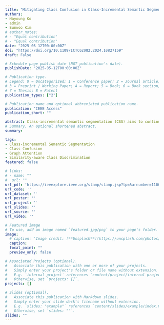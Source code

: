 ```yaml
---
title: "Mitigating Class Confusion in Class-Incremental Semantic Segmentation"
authors:
- Nayoung Ko
- admin
- Eunwoo Kim
# author_notes:
# - "Equal contribution"
# - "Equal contribution"
date: "2025-05-12T00:00:00Z"
doi: "https://doi.org/10.1109/ICTC62082.2024.10827159"
draft: False

# Schedule page publish date (NOT publication's date).
publishDate: "2025-05-12T00:00:00Z"

# Publication type.
# Legend: 0 = Uncategorized; 1 = Conference paper; 2 = Journal article;
# 3 = Preprint / Working Paper; 4 = Report; 5 = Book; 6 = Book section;
# 7 = Thesis; 8 = Patent
publication_types: ["2"]

# Publication name and optional abbreviated publication name.
publication: "IEEE Access"
publication_short: ""

abstract: Class-incremental semantic segmentation (CSS) aims to continuously classify every pixel in an image to its corresponding semantic class. Existing CSS models suffer from two challenges\\: catastrophic forgetting and background shift. Moreover, when new classes are introduced over time, they struggle to differentiate between new and old classes that are visually similar. We refer to this problem as class confusion. To address the above issues, we propose a novel CSS approach to mitigate class confusion, called MC-Seg. First, we introduce a graph attention decoder (GAD) to capture semantic relationships between embeddings, enabling clearer segmentation across classes. GAD uses joint embeddings as nodes in a graph, enabling visual embeddings to incorporate class information. Furthermore, we propose similarity-aware class discrimination (SCD) to prevent old knowledge from being overwritten by new knowledge, particularly when the two are visually similar. Since visually similar classes are more likely to be confused with each other, SCD increases the distances between their embeddings to preserve essential distinctions. Moreover, to retain the knowledge of other, non-similar classes, we maintain the distances between their embeddings. Extensive experiments on PASCAL VOC 2012, ADE20K and PASCAL Context show that MC-Seg outperforms state-of-the-art CSS methods, especially in alleviating class confusion in incremental learning.
# Summary. An optional shortened abstract.
summary: 

tags: 
- Class-incremental Semantic Segmentation
- Class Confusion
- Graph Attention
- Similarity-aware Class Discrimination
featured: false

# links:
# - name: ""
#  url: ""
url_pdf: 'https://ieeexplore.ieee.org/stamp/stamp.jsp?tp=&arnumber=11002496'
url_code: ''
url_dataset: ''
url_poster: ''
url_project: ''
url_slides: ''
url_source: ''
url_video: ''

# Featured image
# To use, add an image named `featured.jpg/png` to your page's folder. 
image:
  # caption: 'Image credit: [**Unsplash**](https://unsplash.com/photos/jdD8gXaTZsc)'
  caption:
  focal_point: ""
  preview_only: false

# Associated Projects (optional).
#   Associate this publication with one or more of your projects.
#   Simply enter your project's folder or file name without extension.
#   E.g. `internal-project` references `content/project/internal-project/index.md`.
#   Otherwise, set `projects: []`.
projects: []

# Slides (optional).
#   Associate this publication with Markdown slides.
#   Simply enter your slide deck's filename without extension.
#   E.g. `slides: "example"` references `content/slides/example/index.md`.
#   Otherwise, set `slides: ""`.
slides: ""
---
```


<!-- {{% callout note %}}
Click the *Cite* button above to demo the feature to enable visitors to import publication metadata into their reference management software.
{{% /callout %}}

{{% callout note %}}
Create your slides in Markdown - click the *Slides* button to check out the example.
{{% /callout %}} -->

<!-- Supplementary notes can be added here, including [code, math, and images](https://wowchemy.com/docs/writing-markdown-latex/). -->
